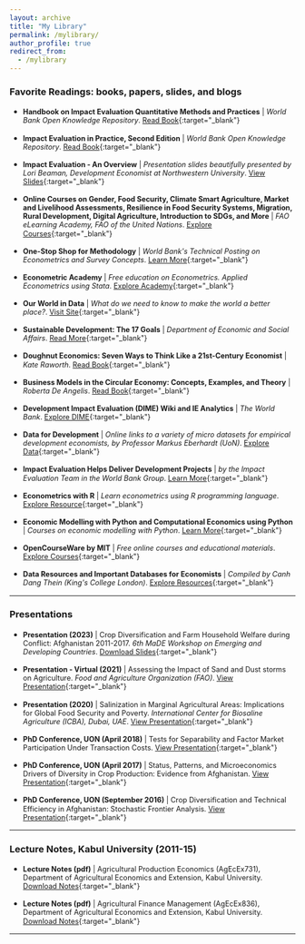 ```yaml
---
layout: archive
title: "My Library"
permalink: /mylibrary/
author_profile: true
redirect_from:
  - /mylibrary
---
```


### <span style="margin-top: -10px;">Favorite Readings: books, papers, slides, and blogs</span>

- <span style="font-size: 0.9em; line-height: 1.2;">**Handbook on Impact Evaluation Quantitative Methods and Practices** | *World Bank Open Knowledge Repository*. [Read Book](https://openknowledge.worldbank.org){:target="_blank"}</span>

- <span style="font-size: 0.9em; line-height: 1.2;">**Impact Evaluation in Practice, Second Edition** | *World Bank Open Knowledge Repository*. [Read Book](https://openknowledge.worldbank.org){:target="_blank"}</span>

- <span style="font-size: 0.9em; line-height: 1.2;">**Impact Evaluation - An Overview** | *Presentation slides beautifully presented by Lori Beaman, Development Economist at Northwestern University*. [View Slides](https://www.northwestern.edu){:target="_blank"}</span>

- <span style="font-size: 0.9em; line-height: 1.2;">**Online Courses on Gender, Food Security, Climate Smart Agriculture, Market and Livelihood Assessments, Resilience in Food Security Systems, Migration, Rural Development, Digital Agriculture, Introduction to SDGs, and More** | *FAO eLearning Academy, FAO of the United Nations*. [Explore Courses](http://elearning.fao.org){:target="_blank"}</span>

- <span style="font-size: 0.9em; line-height: 1.2;">**One-Stop Shop for Methodology** | *World Bank's Technical Posting on Econometrics and Survey Concepts*. [Learn More](https://www.worldbank.org){:target="_blank"}</span>

- <span style="font-size: 0.9em; line-height: 1.2;">**Econometric Academy** | *Free education on Econometrics. Applied Econometrics using Stata*. [Explore Academy](https://econometricsacademy.com){:target="_blank"}</span>

- <span style="font-size: 0.9em; line-height: 1.2;">**Our World in Data** | *What do we need to know to make the world a better place?*. [Visit Site](https://ourworldindata.org){:target="_blank"}</span>

- <span style="font-size: 0.9em; line-height: 1.2;">**Sustainable Development: The 17 Goals** | *Department of Economic and Social Affairs*. [Read More](https://sdgs.un.org/goals){:target="_blank"}</span>

- <span style="font-size: 0.9em; line-height: 1.2;">**Doughnut Economics: Seven Ways to Think Like a 21st-Century Economist** | *Kate Raworth*. [Read Book](https://www.oxfam.org){:target="_blank"}</span>

- <span style="font-size: 0.9em; line-height: 1.2;">**Business Models in the Circular Economy: Concepts, Examples, and Theory** | *Roberta De Angelis*. [Read Book](https://www.springer.com){:target="_blank"}</span>

- <span style="font-size: 0.9em; line-height: 1.2;">**Development Impact Evaluation (DIME) Wiki and IE Analytics** | *The World Bank*. [Explore DIME](https://www.worldbank.org){:target="_blank"}</span>

- <span style="font-size: 0.9em; line-height: 1.2;">**Data for Development** | *Online links to a variety of micro datasets for empirical development economists, by Professor Markus Eberhardt (UoN)*. [Explore Data](https://www.uon.edu){:target="_blank"}</span>

- <span style="font-size: 0.9em; line-height: 1.2;">**Impact Evaluation Helps Deliver Development Projects** | *by the Impact Evaluation Team in the World Bank Group*. [Learn More](https://www.worldbank.org){:target="_blank"}</span>

- <span style="font-size: 0.9em; line-height: 1.2;">**Econometrics with R** | *Learn econometrics using R programming language*. [Explore Resource](https://www.r-project.org){:target="_blank"}</span>

- <span style="font-size: 0.9em; line-height: 1.2;">**Economic Modelling with Python and Computational Economics using Python** | *Courses on economic modelling with Python*. [Learn More](https://www.python.org){:target="_blank"}</span>

- <span style="font-size: 0.9em; line-height: 1.2;">**OpenCourseWare by MIT** | *Free online courses and educational materials*. [Explore Courses](https://ocw.mit.edu){:target="_blank"}</span>

- <span style="font-size: 0.9em; line-height: 1.2;">**Data Resources and Important Databases for Economists** | *Compiled by Canh Dang Thein (King's College London)*. [Explore Resources](https://www.kcl.ac.uk){:target="_blank"}</span>

---

### <span style="margin-top: -10px;">Presentations</span>

- <span style="font-size: 0.9em; line-height: 1.2;">**Presentation (2023)** | Crop Diversification and Farm Household Welfare during Conflict: Afghanistan 2011-2017. *6th MaDE Workshop on Emerging and Developing Countries*. [Download Slides](https://www.lboro.ac.uk){:target="_blank"}</span>

- <span style="font-size: 0.9em; line-height: 1.2;">**Presentation - Virtual (2021)** | Assessing the Impact of Sand and Dust storms on Agriculture. *Food and Agriculture Organization (FAO)*. [View Presentation](https://www.fao.org){:target="_blank"}</span>

- <span style="font-size: 0.9em; line-height: 1.2;">**Presentation (2020)** | Salinization in Marginal Agricultural Areas: Implications for Global Food Security and Poverty. *International Center for Biosaline Agriculture (ICBA), Dubai, UAE*. [View Presentation](https://www.biosaline.org){:target="_blank"}</span>

- <span style="font-size: 0.9em; line-height: 1.2;">**PhD Conference, UON (April 2018)** | Tests for Separability and Factor Market Participation Under Transaction Costs. [View Presentation](https://www.nottingham.ac.uk){:target="_blank"}</span>

- <span style="font-size: 0.9em; line-height: 1.2;">**PhD Conference, UON (April 2017)** | Status, Patterns, and Microeconomics Drivers of Diversity in Crop Production: Evidence from Afghanistan. [View Presentation](https://www.nottingham.ac.uk){:target="_blank"}</span>

- <span style="font-size: 0.9em; line-height: 1.2;">**PhD Conference, UON (September 2016)** | Crop Diversification and Technical Efficiency in Afghanistan: Stochastic Frontier Analysis. [View Presentation](https://www.nottingham.ac.uk){:target="_blank"}</span>

---

### <span style="margin-top: -10px;">Lecture Notes, Kabul University (2011-15)</span>

- <span style="font-size: 0.9em; line-height: 1.2;">**Lecture Notes (pdf)** | Agricultural Production Economics (AgEcEx731), Department of Agricultural Economics and Extension, Kabul University. [Download Notes](https://www.kabul.edu.af){:target="_blank"}</span>

- <span style="font-size: 0.9em; line-height: 1.2;">**Lecture Notes (pdf)** | Agricultural Finance Management (AgEcEx836), Department of Agricultural Economics and Extension, Kabul University. [Download Notes](https://www.kabul.edu.af){:target="_blank"}</span>

---
